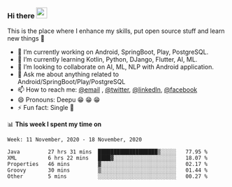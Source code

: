 ### Hi there <img src="https://media.giphy.com/media/hvRJCLFzcasrR4ia7z/giphy.gif" width="25px">
This is the place where I enhance my skills, put open source stuff and learn new things :rofl:

- 🔭 I’m currently working on Android, SpringBoot, Play, PostgreSQL. 
- 🌱 I’m currently learning Kotlin, Python, DJango, Flutter, AI, ML.
- 👯 I’m looking to collaborate on AI, ML, NLP with Android application.
- 💬 Ask me about anything related to Android/SpringBoot/Play/PostgreSQL
- 📫 How to reach me: [@email](deepakgupta7403@gmail.com) , [@twitter](https://twitter.com/deepakgupta7403), [@linkedln](https://in.linkedin.com/in/deepak-gupta-23b3b1113), [@facebook](https://facebook.com/deepakgupta7403)
- 😄 Pronouns: Deepu :grin: :grin: :grin:
- ⚡ Fun fact: Single :grimacing:

📊 **This week I spent my time on**

<!--START_SECTION:waka-->
```text
Week: 11 November, 2020 - 18 November, 2020

Java         27 hrs 31 mins  ███████████████████▒░░░░░   77.95 % 
XML          6 hrs 22 mins   ████▓░░░░░░░░░░░░░░░░░░░░   18.07 % 
Properties   46 mins         ▓░░░░░░░░░░░░░░░░░░░░░░░░   02.17 % 
Groovy       30 mins         ▒░░░░░░░░░░░░░░░░░░░░░░░░   01.44 % 
Other        5 mins          ░░░░░░░░░░░░░░░░░░░░░░░░░   00.27 % 
```
<!--END_SECTION:waka-->
